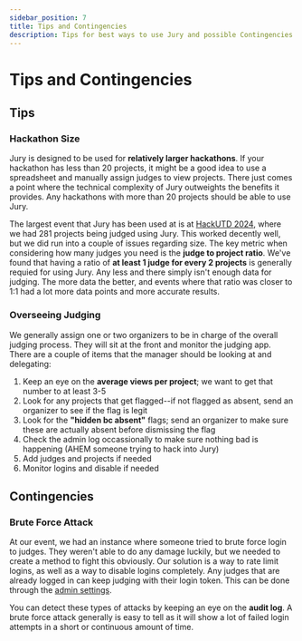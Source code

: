 ```yaml
---
sidebar_position: 7
title: Tips and Contingencies
description: Tips for best ways to use Jury and possible Contingencies that can occur related to Jury
---
```


# Tips and Contingencies

## Tips

### Hackathon Size

Jury is designed to be used for **relatively larger hackathons**. If your hackathon has less than 20 projects, it might be a good idea to use a spreadsheet and manually assign judges to view projects. There just comes a point where the technical complexity of Jury outweights the benefits it provides. Any hackathons with more than 20 projects should be able to use Jury.

The largest event that Jury has been used at is at [HackUTD 2024](https://ripple.hackutd.co), where we had 281 projects being judged using Jury. This worked decently well, but we did run into a couple of issues regarding size. The key metric when considering how many judges you need is the **judge to project ratio**. We've found that having a ratio of **at least 1 judge for every 2 projects** is generally requied for using Jury. Any less and there simply isn't enough data for judging. The more data the better, and events where that ratio was closer to 1:1 had a lot more data points and more accurate results.

### Overseeing Judging

We generally assign one or two organizers to be in charge of the overall judging process. They will sit at the front and monitor the judging app. There are a couple of items that the manager should be looking at and delegating:

1. Keep an eye on the **average views per project**; we want to get that number to at least 3-5
2. Look for any projects that get flagged--if not flagged as absent, send an organizer to see if the flag is legit
3. Look for the **"hidden bc absent"** flags; send an organizer to make sure these are actually absent before dismissing the flag
4. Check the admin log occassionally to make sure nothing bad is happening (AHEM someone trying to hack into Jury)
5. Add judges and projects if needed
6. Monitor logins and disable if needed

## Contingencies

### Brute Force Attack

At our event, we had an instance where someone tried to brute force login to judges. They weren't able to do any damage luckily, but we needed to create a method to fight this obviously. Our solution is a way to rate limit logins, as well as a way to disable logins completely. Any judges that are already logged in can keep judging with their login token. This can be done through the [admin settings](/docs/usage/admin/configuration#judge-login).

You can detect these types of attacks by keeping an eye on the **audit log**. A brute force attack generally is easy to tell as it will show a lot of failed login attempts in a short or continuous amount of time.
